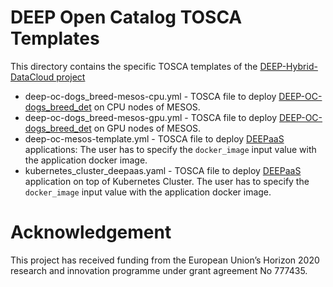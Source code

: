 # DEEP Open Catalog TOSCA Templates

This directory contains the specific TOSCA templates of the
[DEEP-Hybrid-DataCloud project](https://deep-hybrid-datacloud.eu/)


 *  deep-oc-dogs_breed-mesos-cpu.yml   - TOSCA file to deploy [DEEP-OC-dogs_breed_det](https://github.com/indigo-dc/DEEP-OC-dogs_breed_det) on CPU nodes of MESOS.
 *  deep-oc-dogs_breed-mesos-gpu.yml   - TOSCA file to deploy [DEEP-OC-dogs_breed_det](https://github.com/indigo-dc/DEEP-OC-dogs_breed_det) on GPU nodes of MESOS.
 *  deep-oc-mesos-template.yml   - TOSCA file to deploy [DEEPaaS](https://github.com/indigo-dc/DEEPaaS)
    applications: The user has to specify the `docker_image` input value with the application docker image.
 *  kubernetes_cluster_deepaas.yaml    - TOSCA file to deploy [DEEPaaS](https://github.com/indigo-dc/DEEPaaS)
    application on top of Kubernetes Cluster. The user has to specify the `docker_image` input value with the application docker image.


# Acknowledgement

This project has received funding from the European Union’s Horizon 2020
research and innovation programme under grant agreement No 777435.

